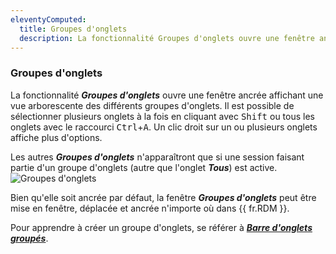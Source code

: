 ```yaml
---
eleventyComputed:
  title: Groupes d'onglets
  description: La fonctionnalité Groupes d'onglets ouvre une fenêtre ancrée affichant une vue arborescente des différents groupes d'onglets.
---
```

### Groupes d'onglets

La fonctionnalité ***Groupes d'onglets*** ouvre une fenêtre ancrée affichant une vue arborescente des différents groupes d'onglets. Il est possible de sélectionner plusieurs onglets à la fois en cliquant avec <kbd>Shift</kbd> ou tous les onglets avec le raccourci <kbd>Ctrl</kbd>+<kbd>A</kbd>. Un clic droit sur un ou plusieurs onglets affiche plus d'options.

Les autres ***Groupes d'onglets*** n'apparaîtront que si une session faisant partie d'un groupe d'onglets (autre que l'onglet ***Tous***) est active.
![Groupes d'onglets](https://cdnweb.devolutions.net/docs/docs_en_rdm_windows_RDMWin2017.png)

Bien qu'elle soit ancrée par défaut, la fenêtre ***Groupes d'onglets*** peut être mise en fenêtre, déplacée et ancrée n'importe où dans {{ fr.RDM }}.

Pour apprendre à créer un groupe d'onglets, se référer à [***Barre d'onglets groupés***](/rdm/windows/commands/view/layout/grouped-tab-bar/).
